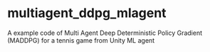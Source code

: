# multiagent_ddpg_mlagent
A example code of Multi Agent Deep Deterministic Policy Gradient (MADDPG) for a tennis game from Unity ML agent
